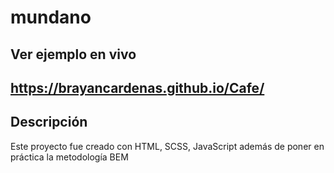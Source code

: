 # mundano

## Ver ejemplo en vivo
## https://brayancardenas.github.io/Cafe/

## Descripción
Este proyecto fue creado con HTML, SCSS, JavaScript además de poner en práctica la metodología BEM
